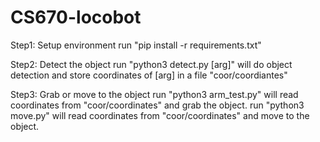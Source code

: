 # CS670-locobot
Step1: Setup environment
run "pip install -r requirements.txt"

Step2: Detect the object 
run "python3 detect.py [arg]" will do object detection and store coordinates of [arg] in a file "coor/coordiantes"

Step3: Grab or move to the object
run "python3 arm_test.py" will read coordinates from "coor/coordinates" and grab the object.
run "python3 move.py" will read coordinates from "coor/coordinates" and move to the object.
